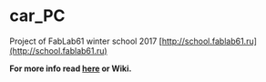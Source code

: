 # car_PC

Project of FabLab61 winter school 2017 [http://school.fablab61.ru](http://school.fablab61.ru)

**For more info read [here]() or Wiki.**

